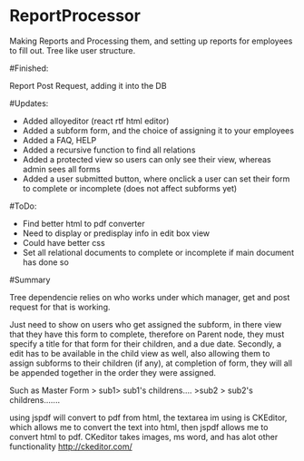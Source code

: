 # ReportProcessor
Making Reports and Processing them, and setting up reports for employees to fill out. Tree like user structure.


#Finished: 

Report Post Request, adding it into the DB

#Updates:
* Added alloyeditor (react rtf html editor)
* Added a subform form, and the choice of assigning it to your employees
* Added a FAQ, HELP
* Added a recursive function to find all relations
* Added a protected view so users can only see their view, whereas admin sees all forms
* Added a user submitted button, where onclick a user can set their form to complete or incomplete (does not affect subforms yet)


#ToDo:
* Find better html to pdf converter
* Need to display or predisplay info in edit box view
* Could have better css
* Set all relational documents to complete or incomplete if main document has done so


#Summary

Tree dependencie relies on who works under which manager, get and post request for that is working.

Just need to show on users who get assigned the subform, in there view that they have this form to complete, 
therefore on Parent node, they must specify a title for that form for their children, and a due date. Secondly, 
a edit has to be available in the child view as well, also allowing them to assign subforms to their children (if any),
at completion of form, they will all be appended together in the order they were assigned.

Such as Master Form > sub1> sub1's childrens.... >sub2 > sub2's childrens.......

using jspdf will convert to pdf from html, the textarea im using is CKEditor, which allows me to convert the text into html, then jspdf allows me to convert html to pdf. CKeditor takes images, ms word, and has alot other functionality http://ckeditor.com/



